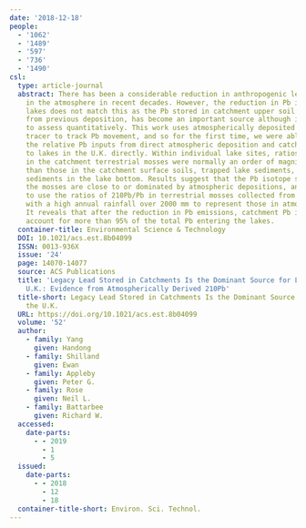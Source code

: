 ```yaml
---
date: '2018-12-18'
people:
  - '1062'
  - '1489'
  - '597'
  - '736'
  - '1490'
csl:
  type: article-journal
  abstract: There has been a considerable reduction in anthropogenic lead (Pb) emission
    in the atmosphere in recent decades. However, the reduction in Pb inputs in many
    lakes does not match this as the Pb stored in catchment upper soil layers, derived
    from previous deposition, has become an important source although it is difficult
    to assess quantitatively. This work uses atmospherically deposited 210Pb as a
    tracer to track Pb movement, and so for the first time, we were able to calculate
    the relative Pb inputs from direct atmospheric deposition and catchment sources
    to lakes in the U.K. directly. Within individual lake sites, ratios of 210Pb/Pb
    in the catchment terrestrial mosses were normally an order of magnitude higher
    than those in the catchment surface soils, trapped lake sediments, and the surface
    sediments in the lake bottom. Results suggest that the Pb isotope signatures in
    the mosses are close to or dominated by atmospheric depositions, and it is reasonable
    to use the ratios of 210Pb/Pb in terrestrial mosses collected from the lake sites
    with a high annual rainfall over 2000 mm to represent those in atmospheric depositions.
    It reveals that after the reduction in Pb emissions, catchment Pb inputs now typically
    account for more than 95% of the total Pb entering the lakes.
  container-title: Environmental Science & Technology
  DOI: 10.1021/acs.est.8b04099
  ISSN: 0013-936X
  issue: '24'
  page: 14070-14077
  source: ACS Publications
  title: 'Legacy Lead Stored in Catchments Is the Dominant Source for Lakes in the
    U.K.: Evidence from Atmospherically Derived 210Pb'
  title-short: Legacy Lead Stored in Catchments Is the Dominant Source for Lakes in
    the U.K.
  URL: https://doi.org/10.1021/acs.est.8b04099
  volume: '52'
  author:
    - family: Yang
      given: Handong
    - family: Shilland
      given: Ewan
    - family: Appleby
      given: Peter G.
    - family: Rose
      given: Neil L.
    - family: Battarbee
      given: Richard W.
  accessed:
    date-parts:
      - - 2019
        - 1
        - 5
  issued:
    date-parts:
      - - 2018
        - 12
        - 18
  container-title-short: Environ. Sci. Technol.
---
```

